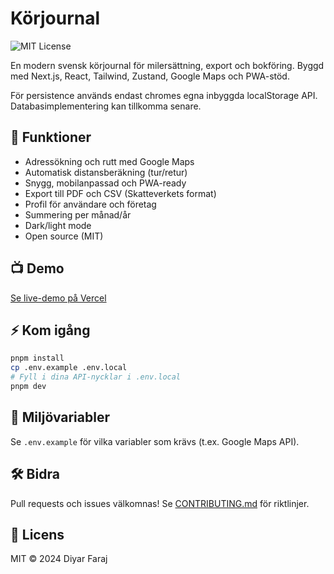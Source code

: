 # Körjournal

<!--
Meta description: Gratis körjournal för milersättning och bokföring. Open source, modern och enkel att använda.
Keywords: gratis körjournal, milersättning, opensource, körjournal, milersättning, bokföring, skatteverket, export, PDF, CSV
-->

![MIT License](https://img.shields.io/badge/license-MIT-green)

En modern svensk körjournal för milersättning, export och bokföring. Byggd med Next.js, React, Tailwind, Zustand, Google Maps och PWA-stöd.

För persistence används endast chromes egna inbyggda localStorage API. Databasimplementering kan tillkomma senare. 

## 🚗 Funktioner
- Adressökning och rutt med Google Maps
- Automatisk distansberäkning (tur/retur)
- Snygg, mobilanpassad och PWA-ready
- Export till PDF och CSV (Skatteverkets format)
- Profil för användare och företag
- Summering per månad/år
- Dark/light mode
- Open source (MIT)

## 📺 Demo
[Se live-demo på Vercel](https://draajv.vercel.app)

## ⚡️ Kom igång
```sh
pnpm install
cp .env.example .env.local
# Fyll i dina API-nycklar i .env.local
pnpm dev
```

## 🔑 Miljövariabler
Se `.env.example` för vilka variabler som krävs (t.ex. Google Maps API).

## 🛠️ Bidra
Pull requests och issues välkomnas! Se [CONTRIBUTING.md](CONTRIBUTING.md) för riktlinjer.

## 📄 Licens
MIT © 2024 Diyar Faraj 
